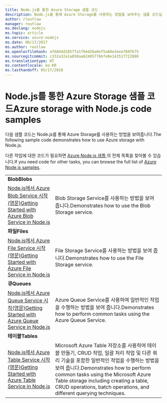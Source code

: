 ```yaml
---
title: Node.js를 통한 Azure Storage 샘플 코드
description: Node.js를 통해 Azure Storage를 사용하는 방법을 보여주는 샘플 코드입니다.
author: rloutlaw
manager: routlaw
ms.devlang: nodejs
ms.topic: article
ms.service: azure-nodejs
ms.date: 06/17/2017
ms.author: routlaw
ms.openlocfilehash: af68d4d1857fa1f94d26a0ef5a88e3eea760f675
ms.sourcegitcommit: c332a32a1a850aa62405776bfe0e14251f722888
ms.translationtype: HT
ms.contentlocale: ko-KR
ms.lasthandoff: 05/17/2018
---
```

# <a name="azure-storage-with-nodejs-code-samples"></a><span data-ttu-id="e58b1-103">Node.js를 통한 Azure Storage 샘플 코드</span><span class="sxs-lookup"><span data-stu-id="e58b1-103">Azure storage with Node.js code samples</span></span>

<span data-ttu-id="e58b1-104">다음 샘플 코드는 Node.js를 통해 Azure Storage를 사용하는 방법을 보여줍니다.</span><span class="sxs-lookup"><span data-stu-id="e58b1-104">The following sample code demonstrates how to use Azure storage with Node.js.</span></span>

<span data-ttu-id="e58b1-105">다른 작업에 대한 코드가 필요하면 [Azure Node.js 샘플 ](https://azure.microsoft.com/resources/samples/?term=nodejs)의 전체 목록을 찾아볼 수 있습니다.</span><span class="sxs-lookup"><span data-stu-id="e58b1-105">If you need code for other tasks, you can browse the full list of [Azure Node.js samples](https://azure.microsoft.com/resources/samples/?term=nodejs).</span></span>


| | |
|---|---|
| <span data-ttu-id="e58b1-106">**Blob**</span><span class="sxs-lookup"><span data-stu-id="e58b1-106">**Blobs**</span></span> ||
| [<span data-ttu-id="e58b1-107">Node.js에서 Azure Blob Service 시작(영문)</span><span class="sxs-lookup"><span data-stu-id="e58b1-107">Getting Started with Azure Blob Service in Node.js</span></span>](https://github.com/Azure-Samples/storage-blob-node-getting-started) | <span data-ttu-id="e58b1-108">Blob Storage Service를 사용하는 방법을 보여 줍니다.</span><span class="sxs-lookup"><span data-stu-id="e58b1-108">Demonstrates how to use the Blob Storage service.</span></span> |
| <span data-ttu-id="e58b1-109">**파일**</span><span class="sxs-lookup"><span data-stu-id="e58b1-109">**Files**</span></span> ||
| [<span data-ttu-id="e58b1-110">Node.js에서 Azure File Service 시작(영문)</span><span class="sxs-lookup"><span data-stu-id="e58b1-110">Getting Started with Azure File Service in Node.js</span></span>](https://azure.microsoft.com/resources/samples/storage-file-node-getting-started/) | <span data-ttu-id="e58b1-111">File Storage Service를 사용하는 방법을 보여 줍니다.</span><span class="sxs-lookup"><span data-stu-id="e58b1-111">Demonstrates how to use the File Storage service.</span></span> |
| <span data-ttu-id="e58b1-112">**큐**</span><span class="sxs-lookup"><span data-stu-id="e58b1-112">**Queues**</span></span> ||
| [<span data-ttu-id="e58b1-113">Node.js에서 Azure Queue Service 시작(영문)</span><span class="sxs-lookup"><span data-stu-id="e58b1-113">Getting Started with Azure Queue Service in Node.js</span></span>](https://azure.microsoft.com/resources/samples/storage-queue-node-getting-started/) | <span data-ttu-id="e58b1-114">Azure Queue Service를 사용하여 일반적인 작업을 수행하는 방법을 보여 줍니다.</span><span class="sxs-lookup"><span data-stu-id="e58b1-114">Demonstrates how to perform common tasks using the Azure Queue Service.</span></span> |
| <span data-ttu-id="e58b1-115">**테이블**</span><span class="sxs-lookup"><span data-stu-id="e58b1-115">**Tables**</span></span> ||
| [<span data-ttu-id="e58b1-116">Node.js에서 Azure Table Service 시작(영문)</span><span class="sxs-lookup"><span data-stu-id="e58b1-116">Getting Started with Azure Table Service in Node.js</span></span>](https://azure.microsoft.com/resources/samples/storage-table-node-getting-started/) | <span data-ttu-id="e58b1-117">Microsoft Azure Table 저장소를 사용하여 테이블 만들기, CRUD 작업, 일괄 처리 작업 및 다른 쿼리 기술을 포함한 일반적인 작업을 수행하는 방법을 보여 줍니다.</span><span class="sxs-lookup"><span data-stu-id="e58b1-117">Demonstrates how to perform common tasks using the Microsoft Azure Table storage including creating a table, CRUD operations, batch operations, and different querying techniques.</span></span> |
